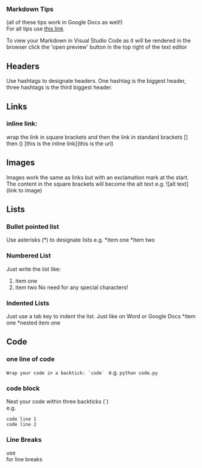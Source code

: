 ### Markdown Tips
(all of these tips work in Google Docs as well!)<br>
For all tips use [this link](https://www.markdownguide.org/basic-syntax/)

To view your Markdown in  Visual Studio Code as it will be rendered in the browser click the 'open preview' button in the top right of the text editor
## Headers
Use hashtags to designate headers. One hashtag is the biggest header, three hashtags is the third biggest header.

## Links
### inline link:
wrap the link in square brackets and then the link in standard brackets [] then ()
[this is the inline link](this is the url)

## Images
Images work the same as links but with an exclamation mark at the start. The content in the square brackets will become the alt text
e.g. ![alt text](link to image)

## Lists
### Bullet pointed list
Use asterisks (*) to designate lists
e.g.
*item one
*item two

### Numbered List
Just write the list like:
1. item one
2. item two
No need for any special characters!

### Indented Lists
Just use a tab key to indent the list. Just like on Word or Google Docs
*item one
    *nested item one


## Code
### one line of code
``Wrap your code in a backtick: `code` ``
e.g. `python code.py`

### code block
Nest your code within three backticks (`) <br>
e.g.
```
code line 1 
code line 2
```

### Line Breaks
use <br> for line breaks


